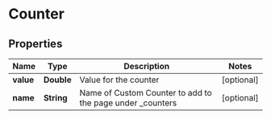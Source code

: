 

# Counter


## Properties

| Name | Type | Description | Notes |
|------------ | ------------- | ------------- | -------------|
|**value** | **Double** | Value for the counter |  [optional] |
|**name** | **String** | Name of Custom Counter to add to the page under _counters |  [optional] |



